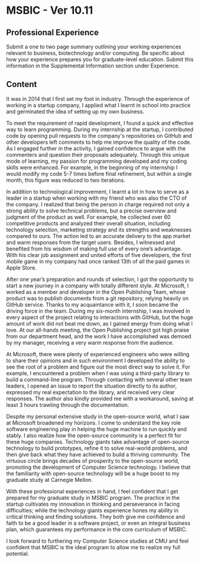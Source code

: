 # MSBIC - Ver 10.11

## Professional Experience

Submit a one to two page summary outlining your working experiences relevant to business, biotechnology and/or computing. Be specific about how your experience prepares you for graduate-level education. Submit this information in the Supplemental Information section under Experience.

## Content

It was in 2014 that I first set my foot in industry. Through the experience of working in a startup company, I applied what I learnt in school into practice and germinated the idea of setting up my own business.

To meet the requirement of rapid development, I found a quick and effective way to learn programming. During my internship at the startup, I contributed code by opening pull requests to the company's repositories on GitHub and other developers left comments to help me improve the quality of the code. As I engaged further in the activity, I gained confidence to argue with the commenters and question their proposals adequately. Through this unique mode of learning, my passion for programming developed and my coding skills were enhanced. For example, in the beginning of my internship I would modify my code 5-7 times before final refinement, but within a single month, this figure was reduced to two iterations.

In addition to technological improvement, I learnt a lot in how to serve as a leader in a startup when working with my friend who was also the CTO of the company. I realized that being the person in charge required not only a strong ability to solve technical problems, but a precise overview and judgment of the product as well. For example, he collected over 60 competitive products and analyzed their overall situation, including technology selection, marketing strategy and its strengths and weaknesses compared to ours. The action led to an accurate delivery to the app market and warm responses from the target users. Besides, I witnessed and benefited from his wisdom of making full use of every one’s advantage. With his clear job assignment and united efforts of five developers, the first mobile game in my company had once ranked 13th of all the paid games in Apple Store.

After one year’s preparation and rounds of selection, I got the opportunity to start a new journey in a company with totally different style. At Microsoft, I worked as a member and developer in the Open Publishing Team, whose product was to publish documents from a git repository, relying heavily on GitHub service. Thanks to my acquaintance with it, I soon became the driving force in the team. During my six-month internship, I was involved in every aspect of the project relating to interactions with GitHub, but the huge amount of work did not beat me down, as I gained energy from doing what I love. At our all-hands meeting, the Open Publishing project got high praise from our department head, and the work I have accomplished was demoed by my manager, receiving a very warm response from the audience.

At Microsoft, there were plenty of experienced engineers who were willing to share their opinions and in such environment I developed the ability to see the root of a problem and figure out the most direct way to solve it. For example, I encountered a problem when I was using a third-party library to build a command-line program. Through contacting with several other team leaders, I opened an issue to report the situation directly to its author, expressed my real expectation to the library, and received very clear responses. The author also kindly provided me with a workaround, saving at least 3 hours trawling through the documentation.

Despite my personal extensive study in the open-source world, what I saw at Microsoft broadened my horizons. I come to understand the key role software engineering play in helping the huge machine to run quickly and stably. I also realize how the open-source community is a perfect fit for these huge companies. Technology giants take advantage of open-source technology to build prototypes, refine it to solve real-world problems, and then give back what they have achieved to build a thriving community. The virtuous circle brings decades of prosperity to the open-source world, promoting the development of Computer Science technology. I believe that the familiarity with open-source technology will be a huge boost to my graduate study at Carnegie Mellon.

With these professional experiences in hand, I feel confident that I get prepared for my graduate study in MSBIC program. The practice in the startup cultivates my innovation in thinking and perseverance in facing difficulties; while the technology giants experience hones my ability in critical thinking and finding solutions. They both give me confidence and faith to be a good leader in a software project, or even an integral business plan, which guarantees my performance in the core curriculum of MSBIC.

I look forward to furthering my Computer Science studies at CMU and feel confident that MSBIC is the ideal program to allow me to realize my full potential.

